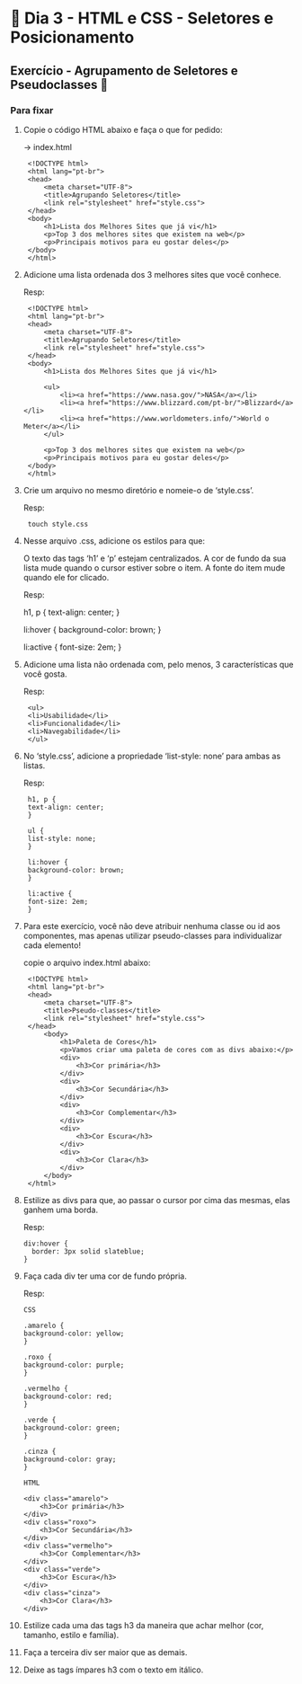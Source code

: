 # 🎯 Dia 3 - HTML e CSS - Seletores e Posicionamento

## Exercício - Agrupamento de Seletores e Pseudoclasses 🚀

### Para fixar

1. Copie o código HTML abaixo e faça o que for pedido:

    -> index.html

        <!DOCTYPE html>
        <html lang="pt-br">
        <head>
            <meta charset="UTF-8">
            <title>Agrupando Seletores</title>
            <link rel="stylesheet" href="style.css">
        </head>
        <body>
            <h1>Lista dos Melhores Sites que já vi</h1>
            <p>Top 3 dos melhores sites que existem na web</p>
            <p>Principais motivos para eu gostar deles</p>
        </body>
        </html>

2. Adicione uma lista ordenada dos 3 melhores sites que você conhece.
        
    Resp:
        
        <!DOCTYPE html>
        <html lang="pt-br">
        <head>
            <meta charset="UTF-8">
            <title>Agrupando Seletores</title>
            <link rel="stylesheet" href="style.css">
        </head>
        <body>
            <h1>Lista dos Melhores Sites que já vi</h1>

            <ul>
                <li><a href="https://www.nasa.gov/">NASA</a></li>
                <li><a href="https://www.blizzard.com/pt-br/">Blizzard</a></li>
                <li><a href="https://www.worldometers.info/">World o Meter</a></li>
            </ul>

            <p>Top 3 dos melhores sites que existem na web</p>
            <p>Principais motivos para eu gostar deles</p>
        </body>
        </html> 

3. Crie um arquivo no mesmo diretório e nomeie-o de ‘style.css’.

    Resp:
        
        touch style.css

4. Nesse arquivo .css, adicione os estilos para que:
    
    O texto das tags ‘h1’ e ‘p’ estejam centralizados.
    A cor de fundo da sua lista mude quando o cursor estiver sobre o item.
    A fonte do item mude quando ele for clicado.

    Resp:

    h1, p {
      text-align: center;
    }

    li:hover {
      background-color: brown;
    }

    li:active {
      font-size: 2em;
    }

5. Adicione uma lista não ordenada com, pelo menos, 3 características que você gosta.

    Resp:

        <ul>
        <li>Usabilidade</li>
        <li>Funcionalidade</li>
        <li>Navegabilidade</li>
        </ul>

6. No ‘style.css’, adicione a propriedade ‘list-style: none’ para ambas as listas.

    Resp:

        h1, p {
        text-align: center;
        }

        ul {
        list-style: none;
        }

        li:hover {
        background-color: brown;
        }

        li:active {
        font-size: 2em;
        }

7. Para este exercício, você não deve atribuir nenhuma classe ou id aos componentes, mas apenas utilizar pseudo-classes para individualizar cada elemento!

    copie o arquivo index.html abaixo:

        <!DOCTYPE html>
        <html lang="pt-br">
        <head>
            <meta charset="UTF-8">
            <title>Pseudo-classes</title>
            <link rel="stylesheet" href="style.css">
        </head>
            <body>
                <h1>Paleta de Cores</h1>
                <p>Vamos criar uma paleta de cores com as divs abaixo:</p>
                <div>
                    <h3>Cor primária</h3>
                </div>
                <div>
                    <h3>Cor Secundária</h3>
                </div>
                <div>
                    <h3>Cor Complementar</h3>
                </div>
                <div>
                    <h3>Cor Escura</h3>
                </div>
                <div>
                    <h3>Cor Clara</h3>
                </div>
            </body>
        </html>

8.  Estilize as divs para que, ao passar o cursor por cima das mesmas, elas ganhem uma borda.

    Resp:

        div:hover {
          border: 3px solid slateblue;
        }

9.  Faça cada div ter uma cor de fundo própria.

    Resp: 

        CSS

        .amarelo {
        background-color: yellow;
        }

        .roxo {
        background-color: purple;
        }

        .vermelho {
        background-color: red;
        }

        .verde {
        background-color: green;
        }

        .cinza {
        background-color: gray;
        }

        HTML

        <div class="amarelo">
            <h3>Cor primária</h3>
        </div>
        <div class="roxo">
            <h3>Cor Secundária</h3>
        </div>
        <div class="vermelho">
            <h3>Cor Complementar</h3>
        </div>
        <div class="verde">
            <h3>Cor Escura</h3>
        </div>
        <div class="cinza">
            <h3>Cor Clara</h3>
        </div>

10. Estilize cada uma das tags h3 da maneira que achar melhor (cor, tamanho, estilo e família).

11. Faça a terceira div ser maior que as demais.

12. Deixe as tags ímpares h3 com o texto em itálico.

